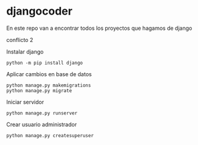 # djangocoder
En este repo van a encontrar todos los proyectos que hagamos de django

conflicto 2

Instalar django

```shell
python -m pip install django
```

Aplicar cambios en base de datos

```shell
python manage.py makemigrations
python manage.py migrate
```

Iniciar servidor

```shell
python manage.py runserver
```

Crear usuario administrador

```shell
python manage.py createsuperuser
```
